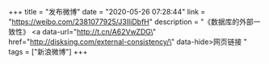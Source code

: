 +++
title = "发布微博"
date = "2020-05-26 07:28:44"
link = "https://weibo.com/2381077925/J3IliDbfH"
description = "《数据库的外部一致性》 <a data-url=\"http://t.cn/A62VwZDG\" href=\"http://disksing.com/external-consistency/\" data-hide>网页链接</a> "
tags = ["新浪微博"]
+++
